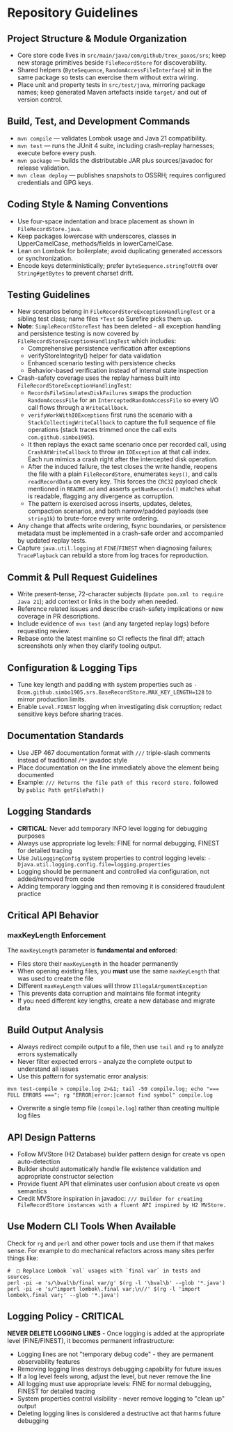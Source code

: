 # Repository Guidelines

## Project Structure & Module Organization
- Core store code lives in `src/main/java/com/github/trex_paxos/srs`; keep new storage primitives beside `FileRecordStore` for discoverability.
- Shared helpers (`ByteSequence`, `RandomAccessFileInterface`) sit in the same package so tests can exercise them without extra wiring.
- Place unit and property tests in `src/test/java`, mirroring package names; keep generated Maven artefacts inside `target/` and out of version control.

## Build, Test, and Development Commands
- `mvn compile` — validates Lombok usage and Java 21 compatibility.
- `mvn test` — runs the JUnit 4 suite, including crash-replay harnesses; execute before every push.
- `mvn package` — builds the distributable JAR plus sources/javadoc for release validation.
- `mvn clean deploy` — publishes snapshots to OSSRH; requires configured credentials and GPG keys.

## Coding Style & Naming Conventions
- Use four-space indentation and brace placement as shown in `FileRecordStore.java`.
- Keep packages lowercase with underscores, classes in UpperCamelCase, methods/fields in lowerCamelCase.
- Lean on Lombok for boilerplate; avoid duplicating generated accessors or synchronization.
- Encode keys deterministically; prefer `ByteSequence.stringToUtf8` over `String#getBytes` to prevent charset drift.

## Testing Guidelines
- New scenarios belong in `FileRecordStoreExceptionHandlingTest` or a sibling test class; name files `*Test` so Surefire picks them up.
- **Note**: `SimpleRecordStoreTest` has been deleted - all exception handling and persistence testing is now covered by `FileRecordStoreExceptionHandlingTest` which includes:
  - Comprehensive persistence verification after exceptions
  - verifyStoreIntegrity() helper for data validation
  - Enhanced scenario testing with persistence checks
  - Behavior-based verification instead of internal state inspection
- Crash-safety coverage uses the replay harness built into `FileRecordStoreExceptionHandlingTest`:
  - `RecordsFileSimulatesDiskFailures` swaps the production `RandomAccessFile` for an `InterceptedRandomAccessFile` so every I/O call flows through a `WriteCallback`.
  - `verifyWorkWithIOExceptions` first runs the scenario with a `StackCollectingWriteCallback` to capture the full sequence of file operations (stack traces trimmed once the call exits `com.github.simbo1905`).
  - It then replays the exact same scenario once per recorded call, using `CrashAtWriteCallback` to throw an `IOException` at that call index. Each run mimics a crash right after the intercepted disk operation.
  - After the induced failure, the test closes the write handle, reopens the file with a plain `FileRecordStore`, enumerates `keys()`, and calls `readRecordData` on every key. This forces the `CRC32` payload check mentioned in `README.md` and asserts `getNumRecords()` matches what is readable, flagging any divergence as corruption.
  - The pattern is exercised across inserts, updates, deletes, compaction scenarios, and both narrow/padded payloads (see `string1k`) to brute-force every write ordering.
- Any change that affects write ordering, fsync boundaries, or persistence metadata must be implemented in a crash-safe order and accompanied by updated replay tests.
- Capture `java.util.logging` at `FINE`/`FINEST` when diagnosing failures; `TracePlayback` can rebuild a store from log traces for reproduction.

## Commit & Pull Request Guidelines
- Write present-tense, 72-character subjects (`Update pom.xml to require Java 21`); add context or links in the body when needed.
- Reference related issues and describe crash-safety implications or new coverage in PR descriptions.
- Include evidence of `mvn test` (and any targeted replay logs) before requesting review.
- Rebase onto the latest mainline so CI reflects the final diff; attach screenshots only when they clarify tooling output.

## Configuration & Logging Tips
- Tune key length and padding with system properties such as `-Dcom.github.simbo1905.srs.BaseRecordStore.MAX_KEY_LENGTH=128` to mirror production limits.
- Enable `Level.FINEST` logging when investigating disk corruption; redact sensitive keys before sharing traces.

## Documentation Standards
- Use JEP 467 documentation format with `///` triple-slash comments instead of traditional `/**` javadoc style
- Place documentation on the line immediately above the element being documented
- Example: `/// Returns the file path of this record store.` followed by `public Path getFilePath()`

## Logging Standards
- **CRITICAL**: Never add temporary INFO level logging for debugging purposes
- Always use appropriate log levels: FINE for normal debugging, FINEST for detailed tracing
- Use `JulLoggingConfig` system properties to control logging levels: `-Djava.util.logging.config.file=logging.properties`
- Logging should be permanent and controlled via configuration, not added/removed from code
- Adding temporary logging and then removing it is considered fraudulent practice

## Critical API Behavior

### maxKeyLength Enforcement
The `maxKeyLength` parameter is **fundamental and enforced**:
- Files store their `maxKeyLength` in the header permanently
- When opening existing files, you **must** use the same `maxKeyLength` that was used to create the file
- Different `maxKeyLength` values will throw `IllegalArgumentException`
- This prevents data corruption and maintains file format integrity
- If you need different key lengths, create a new database and migrate data

## Build Output Analysis
- Always redirect compile output to a file, then use `tail` and `rg` to analyze errors systematically
- Never filter expected errors - analyze the complete output to understand all issues
- Use this pattern for systematic error analysis:
```shell
mvn test-compile > compile.log 2>&1; tail -50 compile.log; echo "=== FULL ERRORS ==="; rg "ERROR|error:|cannot find symbol" compile.log
```
- Overwrite a single temp file (`compile.log`) rather than creating multiple log files

## API Design Patterns
- Follow MVStore (H2 Database) builder pattern design for create vs open auto-detection
- Builder should automatically handle file existence validation and appropriate constructor selection
- Provide fluent API that eliminates user confusion about create vs open semantics
- Credit MVStore inspiration in javadoc: `/// Builder for creating FileRecordStore instances with a fluent API inspired by H2 MVStore.`

## Use Modern CLI Tools When Available

Check for `rg` and `perl` and other power tools and use them if that makes sense. For example to do mechanical refactors
across many sites perfer things like:

```shell
#  □ Replace Lombok `val` usages with `final var` in tests and sources.
perl -pi -e 's/\bval\b/final var/g' $(rg -l '\bval\b' --glob '*.java')
perl -pi -e 's/^import lombok\.final var;\n//' $(rg -l 'import lombok\.final var;' --glob '*.java')
```

## Logging Policy - CRITICAL

**NEVER DELETE LOGGING LINES** - Once logging is added at the appropriate level (FINE/FINEST), it becomes permanent infrastructure:

- Logging lines are not "temporary debug code" - they are permanent observability features
- Removing logging lines destroys debugging capability for future issues
- If a log level feels wrong, adjust the level, but never remove the line
- All logging must use appropriate levels: FINE for normal debugging, FINEST for detailed tracing
- System properties control visibility - never remove logging to "clean up" output
- Deleting logging lines is considered a destructive act that harms future debugging
